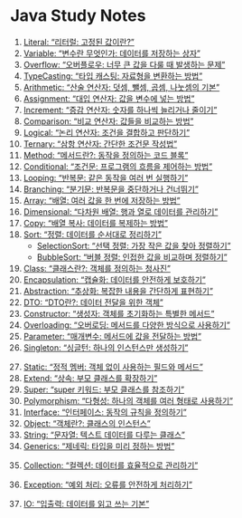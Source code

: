 # Java Study Notes
1. [Literal: “리터럴: 고정된 값이란?”](Literal.md)
2. [Variable: “변수란 무엇인가: 데이터를 저장하는 상자”](Variable.md)
3. [Overflow: “오버플로우: 너무 큰 값을 다룰 때 발생하는 문제”](Overflow.md)
4. [TypeCasting: “타입 캐스팅: 자료형을 변환하는 방법”](TypeCasting.md)
5. [Arithmetic: “산술 연산자: 덧셈, 뺄셈, 곱셈, 나눗셈의 기본”](Arithmetic.md)
6. [Assignment: “대입 연산자: 값을 변수에 넣는 방법”](Assignment.md)
7. [Increment: “증감 연산자: 숫자를 하나씩 늘리거나 줄이기”](Increment.md)
8. [Comparison: “비교 연산자: 값들을 비교하는 방법”](Comparsion.md)
9. [Logical: “논리 연산자: 조건을 결합하고 판단하기”](Logical.md)
10. [Ternary: “삼항 연산자: 간단한 조건문 작성법”](Ternary.md)
11. [Method: “메서드란?: 동작을 정의하는 코드 블록”](Method.md)
12. [Conditional: “조건문: 프로그램의 흐름을 제어하는 방법”](Conditional.md)
13. [Looping: “반복문: 같은 동작을 여러 번 실행하기”](Looping.md)
14. [Branching: “분기문: 반복문을 중단하거나 건너뛰기”](Branching.md)
15. [Array: “배열: 여러 값을 한 번에 저장하는 방법”](Array.md)
16. [Dimensional: “다차원 배열: 행과 열로 데이터를 관리하기”](Dimensional.md)
17. [Copy: “배열 복사: 데이터를 복제하는 방법”](Copy.md)
18. [Sort: “정렬: 데이터를 순서대로 정리하기”](Sort.md)
    - [SelectionSort: “선택 정렬: 가장 작은 값을 찾아 정렬하기”](SelectionSort.md)
    - [BubbleSort: “버블 정렬: 인접한 값을 비교하며 정렬하기”](BubbleSort.md)
19. [Class: “클래스란?: 객체를 정의하는 청사진”](Class.md)
20. [Encapsulation: “캡슐화: 데이터를 안전하게 보호하기”](Encapsulation.md)
21. [Abstraction: “추상화: 복잡한 내용을 간단하게 표현하기”](Abstraction.md)
22. [DTO: “DTO란?: 데이터 전달을 위한 객체”](/DTO.md)
23. [Constructor: “생성자: 객체를 초기화하는 특별한 메서드”](Constaructor.md)
24. [Overloading: “오버로딩: 메서드를 다양한 방식으로 사용하기”](Overloading.md)
25. [Parameter: “매개변수: 메서드에 값을 전달하는 방법”](Parameter.md)
26. [Singleton: “싱글턴: 하나의 인스턴스만 생성하기”](Singleton.md)
  <!-- - [Eager Initialization](Eager.md) -->
  <!-- - [Lazy Initialization](Lazy.md) -->
27. [Static: “정적 멤버: 객체 없이 사용하는 필드와 메서드”](Static.md)
28. [Extend: “상속: 부모 클래스를 확장하기”](Extend.md)
29. [Super: “super 키워드: 부모 클래스를 참조하기”](Super.md)
30. [Polymorphism: “다형성: 하나의 객체를 여러 형태로 사용하기”](Polymorhpism.md)
31. [Interface: “인터페이스: 동작의 규칙을 정의하기”](Interface.md)
32. [Object: “객체란?: 클래스의 인스턴스”](Object.md)
33. [String: “문자열: 텍스트 데이터를 다루는 클래스”](String.md)
34. [Generics: “제네릭: 타입을 미리 정하는 방법”](Generics.md)
  <!-- - [Wild Card](WildCard.md) -->
  <!-- - [Wrapper](Wrapper.md) -->
35. [Collection: “컬렉션: 데이터를 효율적으로 관리하기”](Collection.md)
  <!-- - [List](List.md) -->
  <!-- - [Set](Set.md) -->
  <!-- - [Map](Map.md) -->
36. [Exception: “예외 처리: 오류를 안전하게 처리하기”](Exception.md)
  <!-- - [Try-Catch](Try-Catch.md) -->
  <!-- - [Throws](Throws.md) -->
37. [IO: “입출력: 데이터를 읽고 쓰는 기본”](IO.md)